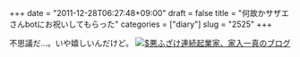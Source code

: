 +++
date = "2011-12-28T06:27:48+09:00"
draft = false
title = "何故かサザエさんbotにお祝いしてもらった"
categories = ["diary"]
slug = "2525"
+++

不思議だ...。いや嬉しいんだけど。
<a href="/images/ameblo/blog_import_4f7a3b66c1695.png"><img src="/images/ameblo/blog_import_4f7a3b66c1695.png"  alt="$悪ふざけ連続起業家、家入一真のブログ" border="0" /></a>
